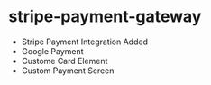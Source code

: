 # stripe-payment-gateway
- Stripe Payment Integration Added
 -  Google Payment
 - Custome Card Element
 - Custom Payment Screen

